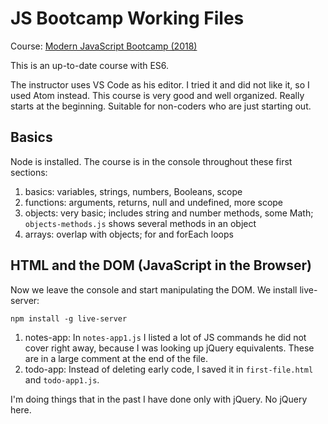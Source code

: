 # JS Bootcamp Working Files

Course: [Modern JavaScript Bootcamp (2018)](https://www.udemy.com/modern-javascript/learn/v4/content)

This is an up-to-date course with ES6.

The instructor uses VS Code as his editor. I tried it and did not like it, so I used Atom instead. This course is very good and well organized. Really starts at the beginning. Suitable for non-coders who are just starting out.

## Basics

Node is installed. The course is in the console throughout these first sections:

1. basics: variables, strings, numbers, Booleans, scope
2. functions: arguments, returns, null and undefined, more scope
3. objects: very basic; includes string and number methods, some Math; `objects-methods.js` shows several methods in an object
4. arrays: overlap with objects; for and forEach loops

## HTML and the DOM (JavaScript in the Browser)

Now we leave the console and start manipulating the DOM. We install live-server:

```
npm install -g live-server
```

1. notes-app: In `notes-app1.js` I listed a lot of JS commands he did not cover right away, because I was looking up jQuery equivalents. These are in a large comment at the end of the file.
2. todo-app: Instead of deleting early code, I saved it in `first-file.html` and `todo-app1.js`.

I'm doing things that in the past I have done only with jQuery. No jQuery here.
